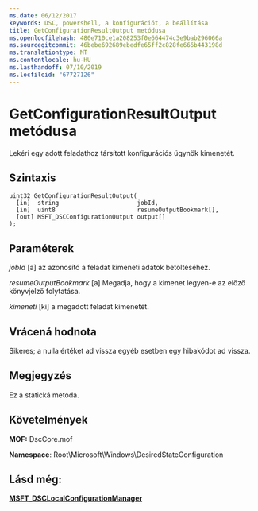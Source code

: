```yaml
---
ms.date: 06/12/2017
keywords: DSC, powershell, a konfigurációt, a beállítása
title: GetConfigurationResultOutput metódusa
ms.openlocfilehash: 480e710ce1a208253f0e664474c3e9bab296066a
ms.sourcegitcommit: 46bebe692689ebedfe65ff2c828fe666b443198d
ms.translationtype: MT
ms.contentlocale: hu-HU
ms.lasthandoff: 07/10/2019
ms.locfileid: "67727126"
---
```

# <a name="getconfigurationresultoutput-method"></a>GetConfigurationResultOutput metódusa

Lekéri egy adott feladathoz társított konfigurációs ügynök kimenetét.

## <a name="syntax"></a>Szintaxis

```mof
uint32 GetConfigurationResultOutput(
  [in]  string                      jobId,
  [in]  uint8                       resumeOutputBookmark[],
  [out] MSFT_DSCConfigurationOutput output[]
);
```

## <a name="parameters"></a>Paraméterek

*jobId* \[a\] az azonosító a feladat kimeneti adatok betöltéséhez.

*resumeOutputBookmark* \[a\] Megadja, hogy a kimenet legyen-e az előző könyvjelző folytatása.

*kimeneti* \[ki\] a megadott feladat kimenetét.

## <a name="return-value"></a>Vrácená hodnota

Sikeres; a nulla értéket ad vissza egyéb esetben egy hibakódot ad vissza.

## <a name="remarks"></a>Megjegyzés

Ez a statická metoda.

## <a name="requirements"></a>Követelmények

**MOF:** DscCore.mof

**Namespace**: Root\Microsoft\Windows\DesiredStateConfiguration

## <a name="see-also"></a>Lásd még:

[**MSFT_DSCLocalConfigurationManager**](msft-dsclocalconfigurationmanager.md)
